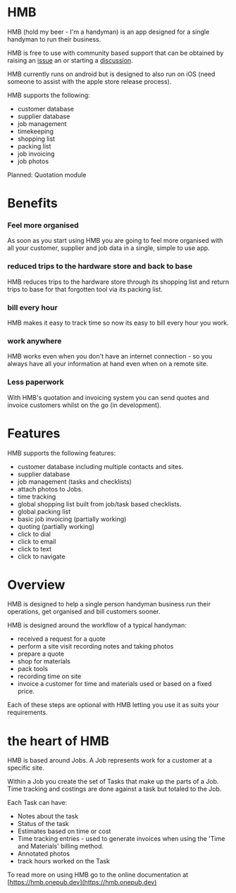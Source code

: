 # HMB

HMB (hold my beer - I'm a handyman) is an app designed for a single handyman to run their business.

HMB is free to use with community based support that can be obtained by raising an [issue](https://github.com/bsutton/hmb/issues) an or starting a [discussion](https://github.com/bsutton/hmb/discussions).

HMB currently runs on android but is designed to also run on iOS (need someone to assist with the apple store release process).

HMB supports the following:
* customer database
* supplier database
* job management
* timekeeping
* shopping list
* packing list
* job invoicing
* job photos

Planned:
Quotation module

# Benefits
### Feel more organised
As soon as you start using HMB you are going to feel more organised with all your customer, supplier and job data in a single, simple to use app.  

### reduced trips to the hardware store and back to base
HMB reduces trips to the hardware store through its shopping list and return trips to base for that forgotten tool via its packing list.

### bill every hour
HMB makes it easy to track time so now its easy to bill every hour you work.

### work anywhere
HMB works even when you don't have an internet connection - so you always have all your information at hand even when on a remote site.

### Less paperwork 
With HMB's quotation and invoicing system you can send quotes and invoice customers whilst on the go (in development).

# Features

HMB supports the following features:
* customer database including multiple contacts and sites.
* supplier database
* job management (tasks and checklists)
* attach photos to Jobs.
* time tracking
* global shopping list built from job/task based checklists.
* global packing list
* basic job invoicing (partially working)
* quoting (partially working)
* click to dial 
* click to email
* click to text 
* click to navigate

# Overview
HMB is designed to help a single person handyman business run their operations, get organised and bill customers sooner.

HMB is designed around the workflow of a typical handyman:
* received a request for a quote
* perform a site visit recording notes and taking photos
* prepare a quote
* shop for materials
* pack tools
* recording time on site
* invoice a customer for time and materials used or based on a fixed price.

Each of these steps are optional with HMB letting you use it as suits your requirements.

# the heart of HMB
HMB is based around Jobs. 
A Job represents work for a customer at a specific site.

Within a Job you create the set of Tasks that make up the parts of a Job.
Time tracking and costings are done against a task but totaled to the Job.

Each Task can have:
* Notes about the task
* Status of the task
* Estimates based on time or cost
* Time tracking entries - used to generate invoices when using the 'Time and Materials' billing method.
* Annotated photos
* track hours worked on the Task

To read more on using HMB go to the online documentation at [https://hmb.onepub.dev](https://hmb.onepub.dev)



